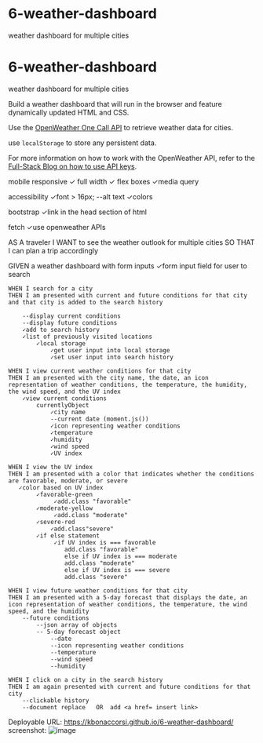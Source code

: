 # 6-weather-dashboard
weather dashboard for multiple cities



# 6-weather-dashboard
weather dashboard for multiple cities


Build a weather dashboard that will run in the browser and feature dynamically updated HTML and CSS.

Use the [OpenWeather One Call API](https://openweathermap.org/api/one-call-api) to retrieve weather data for cities.

use `localStorage` to store any persistent data. 


For more information on how to work with the OpenWeather API, refer to the [Full-Stack Blog on how to use API keys](https://coding-boot-camp.github.io/full-stack/apis/how-to-use-api-keys).

mobile responsive
    ✓ full width
    ✓ flex boxes
    ✓media query

accessibility
    ✓font > 16px;
    --alt text
    ✓colors

bootstrap
    ✓link in the head section of html

fetch
    ✓use openweather APIs

AS A traveler
    I WANT to see the weather outlook for multiple cities
    SO THAT I can plan a trip accordingly


GIVEN a weather dashboard with form inputs
        ✓form input field for user to search
    
    WHEN I search for a city
    THEN I am presented with current and future conditions for that city and that city is added to the search history
        
        --display current conditions
        --display future conditions
        ✓add to search history
        ✓list of previously visited locations
            ✓local storage
                ✓get user input into local storage
                ✓set user input into search history
    
    WHEN I view current weather conditions for that city
    THEN I am presented with the city name, the date, an icon representation of weather conditions, the temperature, the humidity, the wind speed, and the UV index
        ✓view current conditions
            currentlyObject
                ✓city name
                --current date (moment.js())
                ✓icon representing weather conditions
                ✓temperature
                ✓humidity
                ✓wind speed
                ✓UV index
    
    WHEN I view the UV index
    THEN I am presented with a color that indicates whether the conditions are favorable, moderate, or severe
       ✓color based on UV index
            ✓favorable-green
                 ✓add.class "favorable"
            ✓moderate-yellow
                 ✓add.class "moderate"
            ✓severe-red
                ✓add.class"severe"
            ✓if else statement
                 ✓if UV index is === favorable
                    add.class "favorable"
                    else if UV index is === moderate
                    add.class "moderate"
                    else if UV index is === severe
                    add.class "severe"
    
    WHEN I view future weather conditions for that city
    THEN I am presented with a 5-day forecast that displays the date, an icon representation of weather conditions, the temperature, the wind speed, and the humidity
        --future conditions
            --json array of objects
            -- 5-day forecast object
                --date
                --icon representing weather conditions
                --temperature
                --wind speed
                --humidity
    
    WHEN I click on a city in the search history
    THEN I am again presented with current and future conditions for that city
        --clickable history
        --document replace   OR  add <a href= insert link>

Deployable URL:  https://kbonaccorsi.github.io/6-weather-dashboard/
screenshot: ![image](https://user-images.githubusercontent.com/86372011/137189028-b0743cda-7ba5-431e-b16e-55dcacce8442.png)
